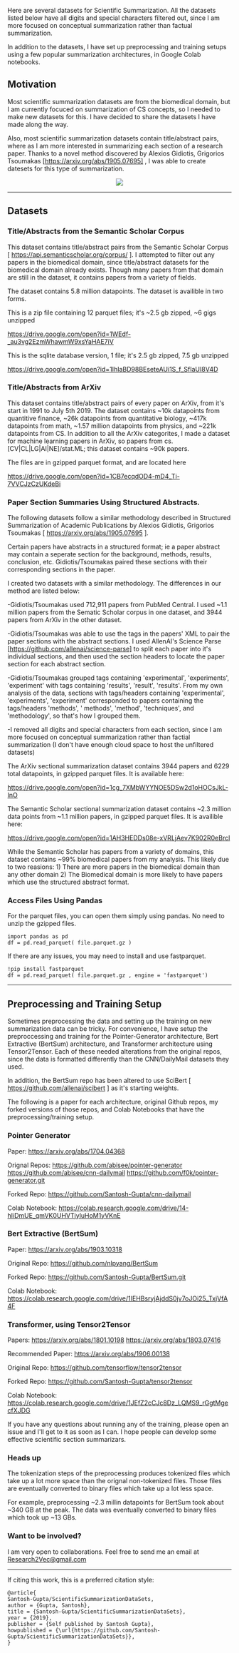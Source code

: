 Here are several datasets for Scientific Summarization. All the datasets listed below have all digits and special characters filtered out, since I am more 
focused on conceptual summarization rather than factual summarization. 

In addition to the datasets, I have set up preprocessing and training setups using a few popular summarization architectures, in Google Colab notebooks. 

## Motivation

Most scientific summarization datasets are from the biomedical domain, but I am currently focuced on summarization of CS concepts, so I needed to make new
datasets for this. I have decided to share the datasets I have made along the way. 

Also, most scientific summarization datasets contain title/abstract pairs, where as I am more interested in summarizing each section of a research paper. 
Thanks to a novel method discovered by Alexios Gidiotis, Grigorios Tsoumakas [https://arxiv.org/abs/1905.07695] , I was able to create datesets for this type of summarization. 

<p align="center">
  <img src="https://i.imgur.com/QYDNT98.png">
</p>


------


## Datasets 

### Title/Abstracts from the Semantic Scholar Corpus

This dataset contains title/abstract pairs from the Semantic Scholar Corpus [  https://api.semanticscholar.org/corpus/ ]. I attempted to filter out any papers 
in the biomedical domain, since title/abstract datasets for the biomedical domain already exists. Though many papers from that domain are still in the dataset, it contains papers from a variety of fields. 

The dataset contains 5.8 million datapoints. The dataset is availible in two forms. 

This is a zip file containing 12 parquet files; it's ~2.5 gb zipped, ~6 gigs unzipped

https://drive.google.com/open?id=1WEdf-_au3vg2EzmWhawmW9xsYaHAE7iV

This is the sqlite database version, 1 file; it's 2.5 gb zipped, 7.5 gb unzipped

https://drive.google.com/open?id=1IhIaBD98BEseteAUi1S_f_SfIaUI8V4D

### Title/Abstracts from ArXiv

This dataset contains title/abstract pairs of every paper on ArXiv, from it's start in 1991 to July 5th 2019. The dataset contains ~10k datapoints from 
quantitive finance, ~26k datapoints from quantitative biology, ~417k datapoints from math, ~1.57 million datapoints from physics, and ~221k datapoints from CS. 
In addition to all the ArXiv categorites, I made a dataset for machine learning papers in ArXiv, so papers from cs.[CV|CL|LG|AI|NE]/stat.ML; this dataset 
contains ~90k papers.

The files are in gzipped parquet format, and are located here

https://drive.google.com/open?id=1CB7ecqdOD4-mD4_Ti-7VVCJzCzUKdeBi

### Paper Section Summaries Using Structured Abstracts. 

The following datasets follow a similar methodology described in Structured Summarization of Academic Publications by Alexios Gidiotis, Grigorios Tsoumakas 
[ https://arxiv.org/abs/1905.07695 ].

Certain papers have abstracts in a structured format; ie a paper abstract may contain a seperate section for the background, methods, results, conclusion, etc. 
Gidiotis/Tsoumakas paired these sections with their corresponding sections in the paper. 

I created two datasets with a similar methodology. The differences in our method are listed below:

-Gidiotis/Tsoumakas used 712,911 papers from PubMed Central. I used ~1.1 million papers from the Sematic Scholar corpus in one dataset, and 3944 papers from 
ArXiv in the other dataset. 

-Gidiotis/Tsoumakas was able to use the tags in the papers' XML to pair the paper sections with the abstract sections. I used AllenAI's Science Parse 
[https://github.com/allenai/science-parse] to split each paper into it's individual sections, and then used the section headers to locate the paper section for 
each abstract section. 

-Gidiotis/Tsoumakas grouped tags containing 'experimental', 'experiments', 'experiment' with tags containing 'results', 'result', 'results'. From my own analysis
of the data, sections with tags/headers containing 'experimental', 'experiments', 'experiment' corresponded to papers containing the tags/headers 
'methods', ' methods', 'method', 'techniques', and 'methodology', so that's how I grouped them. 

-I removed all digits and special characters from each section, since I am more focused on conceptual summarization rather than factial summarization
(I don't have enough cloud space to host the unfiltered datasets)

The ArXiv sectional summarization dataset contains 3944 papers and 6229 total datapoints, in gzipped parquet files. It is available here: 

https://drive.google.com/open?id=1cg_7XMbWYYNOE5DSw2d1oHOCsJkL-InO

The Semantic Scholar sectional summarization dataset contains ~2.3 million data points from ~1.1 million papers, in gzipped parquet files. It is availible here:

https://drive.google.com/open?id=1AH3HEDDs08e-xVRLjAev7K902R0eBrcl

While the Semantic Scholar has papers from a variety of domains, this dataset contains ~99% biomedical papers from my analysis. This likely due to 
two reasions: 1) There are more papers in the biomedical domain than any other domain 2) The Biomedical domain is more likely to have papers which use
the structured abstract format. 

### Access Files Using Pandas 

For the parquet files, you can open them simply using pandas. No need to unzip the gzipped files. 

```
import pandas as pd
df = pd.read_parquet( file.parquet.gz )
```

If there are any issues, you may need to install and use fastparquet. 

```
!pip install fastparquet
df = pd.read_parquet( file.parquet.gz , engine = 'fastparquet') 
```

------


## Preprocessing and Training Setup 

Sometimes preprocessing the data and setting up the training on new summarization data can be tricky. For convenience, I have setup the preproccessing and training for the Pointer-Generator architecture, Bert Extractive (BertSum) architecture, and Transformer architecture using Tensor2Tensor. Each of these needed alterations from the original repos, since the data is formatted differently than the CNN/DailyMail datasets they used. 

In addition, the BertSum repo has been altered to use SciBert [ https://github.com/allenai/scibert ] as it's starting weights. 

The following is a paper for each architecture, original Github repos, my forked versions of those repos, and Colab Notebooks that have the preprocessing/training setup. 

### Pointer Generator 

Paper: https://arxiv.org/abs/1704.04368

Orignal Repos: https://github.com/abisee/pointer-generator https://github.com/abisee/cnn-dailymail https://github.com/f0k/pointer-generator.git

Forked Repo: https://github.com/Santosh-Gupta/cnn-dailymail

Colab Notebook: https://colab.research.google.com/drive/14-hIiDmUE_qmVK0UHVTjyluHoM1yVKnE

### Bert Extractive (BertSum)

Paper: https://arxiv.org/abs/1903.10318

Original Repo: https://github.com/nlpyang/BertSum

Forked Repo: https://github.com/Santosh-Gupta/BertSum.git

Colab Notebook: https://colab.research.google.com/drive/1IEHBsryjAjddS0jv7oJOi25_TxjVfA4F

### Transformer, using Tensor2Tensor

Papers: https://arxiv.org/abs/1801.10198 https://arxiv.org/abs/1803.07416

Recommended Paper: https://arxiv.org/abs/1906.00138

Original Repo: https://github.com/tensorflow/tensor2tensor

Forked Repo: https://github.com/Santosh-Gupta/tensor2tensor

Colab Notebook: https://colab.research.google.com/drive/1JEfZ2cCJc8Dz_LQMS9_rGgtMgecfXJDG

If you have any questions about running any of the training, please open an issue and I'll get to it as soon as I can. I hope people can develop some effective scientific section summarizars. 

### Heads up

The tokenization steps of the preprocessing produces tokenized files which take up a lot more space than the orignal non-tokenized files. Those files are eventually converted to binary files which take up a lot less space. 

For example, preprocessing ~2.3 millin datapoints for BertSum took about ~340 GB at the peak. The data was eventually converted to binary files which took up ~13 GBs.

### Want to be involved?

I am very open to collaborations. Feel free to send me an email at Research2Vec@gmail.com

---------------------------------------------

If citing this work, this is a preferred citation style:

    @article{
    Santosh-Gupta/ScientificSummarizationDataSets,
    author = {Gupta, Santosh},
    title = {Santosh-Gupta/ScientificSummarizationDataSets},
    year = {2019},
    publisher = {Self published by Santosh Gupta},
    howpublished = {\url{https://github.com/Santosh-Gupta/ScientificSummarizationDataSets}},
    }


